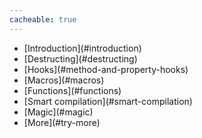 ```yaml
---
cacheable: true
---
```


<ul class="nav">
  <li>[Introduction](#introduction)</li>
  <li>[Destructing](#destructing)</li>
  <li>[Hooks](#method-and-property-hooks)</li>
  <li>[Macros](#macros)</li>
  <li>[Functions](#functions)</li>
  <li>[Smart compilation](#smart-compilation)</li>
  <li>[Magic](#magic)</li>
  <li>[More](#try-more)</li>
</ul>
